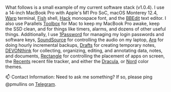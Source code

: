 What follows is a small example of my current software stack (v1.0.4). I use a 14-inch MacBook Pro with Apple's M1 Pro SoC, macOS 
Monterey 12.4, [Warp](https://www.warp.dev/) terminal, [Fish](https://github.com/fish-shell/fish-shell) shell, 
[Hack](https://sourcefoundry.org/hack/) monospace font, and the [BBEdit](https://www.barebones.com/products/bbedit/) text editor. I 
also use Parallels [Toolbox](https://www.parallels.com/products/toolbox/) for Mac to keep my MacBook Pro awake, keep the SSD clean, 
and for things like timers, alarms, and dozens of other useful things. Additionally, I use [1Password](https://1password.com/) for 
managing my login passwords and software keys, [SoundSource](https://rogueamoeba.com/soundsource/) for controlling the audio on my 
laptop, [Arq](https://www.arqbackup.com/) for doing hourly incremental backups, [Drafts](https://getdrafts.com/) for creating 
temporary notes, [DEVONthink](https://www.devontechnologies.com/apps/devonthink) for collecting, organizing, editing, and annotating 
data, notes, and documents, [Rectangle](https://github.com/rxhanson/Rectangle) for controlling the placement of apps on screen, 
the [Recents](https://recentsapp.com/) recent file tracker, and either the [Dracula](https://draculatheme.com/), or 
[Nord](https://www.nordtheme.com/) color themes. 

📫 Contact Information: Need to ask me something? If so, please ping @pmullins on [Telegram](https://telegram.org/).
